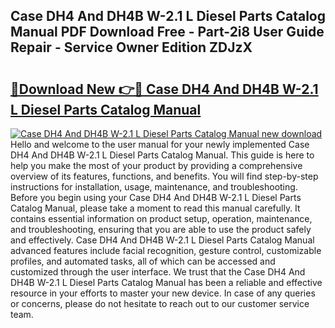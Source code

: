 ## Case DH4 And DH4B W-2.1 L Diesel Parts Catalog Manual PDF Download Free - Part-2i8 User Guide Repair - Service Owner Edition ZDJzX

# <h2><a href="http://bc76607.oget.top/?id=Case+DH4+And+DH4B+W-2.1+L+Diesel+Parts+Catalog+Manual">🔗Download New 👉🔴 Case DH4 And DH4B W-2.1 L Diesel Parts Catalog Manual</a></h2>

[![Case DH4 And DH4B W-2.1 L Diesel Parts Catalog Manual new download](https://i.imgur.com/5g1atiW.png)](http://bc76607.oget.top/?id=Case+DH4+And+DH4B+W-2.1+L+Diesel+Parts+Catalog+Manual)
Hello and welcome to the user manual for your newly implemented Case DH4 And DH4B W-2.1 L Diesel Parts Catalog Manual. This guide is here to help you make the most of your product by providing a comprehensive overview of its features, functions, and benefits. You will find step-by-step instructions for installation, usage, maintenance, and troubleshooting. Before you begin using your Case DH4 And DH4B W-2.1 L Diesel Parts Catalog Manual, please take a moment to read this manual carefully. It contains essential information on product setup, operation, maintenance, and troubleshooting, ensuring that you are able to use the product safely and effectively. Case DH4 And DH4B W-2.1 L Diesel Parts Catalog Manual advanced features include facial recognition, gesture control, customizable profiles, and automated tasks, all of which can be accessed and customized through the user interface. We trust that the Case DH4 And DH4B W-2.1 L Diesel Parts Catalog Manual has been a reliable and effective resource in your efforts to master your new device. In case of any queries or concerns, please do not hesitate to reach out to our customer service team.
